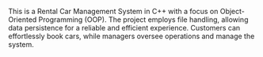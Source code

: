 This is a Rental Car Management System in C++ with a focus on Object-Oriented Programming (OOP). The project employs file handling, allowing data persistence for a reliable and efficient experience. Customers can effortlessly book cars, while managers oversee operations and manage the system. 
